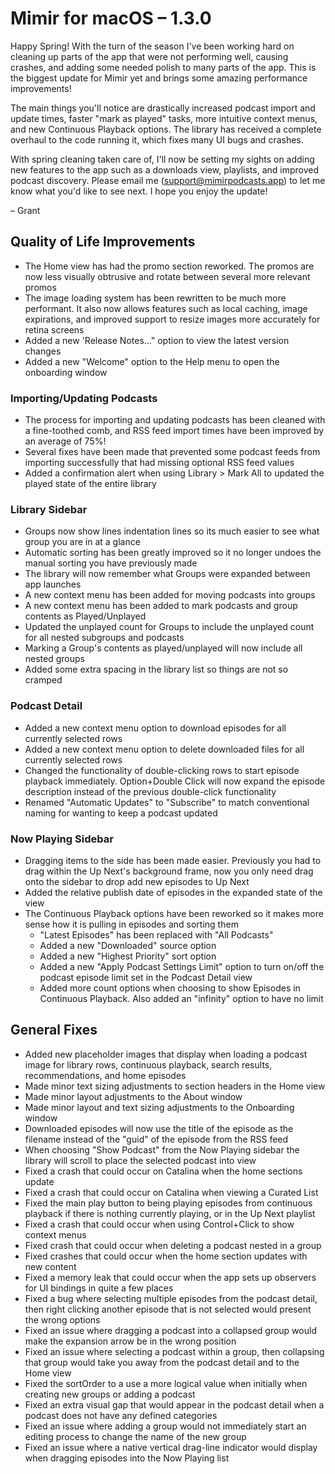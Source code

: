 # Mimir for macOS – 1.3.0

Happy Spring! With the turn of the season I've been working hard on cleaning up parts of the app that were not performing well, causing crashes, and adding some needed polish to many parts of the app. This is the biggest update for Mimir yet and brings some amazing performance improvements!

The main things you'll notice are drastically increased podcast import and update times, faster "mark as played" tasks, more intuitive context menus, and new Continuous Playback options. The library has received a complete overhaul to the code running it, which fixes many UI bugs and crashes.

With spring cleaning taken care of, I'll now be setting my sights on adding new features to the app such as a downloads view, playlists, and improved podcast discovery. Please email me ([support@mimirpodcasts.app](mailto:support@mimirpodcasts.app)) to let me know what you'd like to see next. I hope you enjoy the update!

– Grant

## Quality of Life Improvements
- The Home view has had the promo section reworked. The promos are now less visually obtrusive and rotate between several more relevant promos
- The image loading system has been rewritten to be much more performant. It also now allows features such as local caching, image expirations, and improved support to resize images more accurately for retina screens
- Added a new 'Release Notes…" option to view the latest version changes
- Added a new "Welcome" option to the Help menu to open the onboarding window

### Importing/Updating Podcasts
- The process for importing and updating podcasts has been cleaned with a fine-toothed comb, and RSS feed import times have been improved by an average of 75%!
- Several fixes have been made that prevented some podcast feeds from importing successfully that had missing optional RSS feed values
- Added a confirmation alert when using Library > Mark All to updated the played state of the entire library

### Library Sidebar
- Groups now show lines indentation lines so its much easier to see what group you are in at a glance
- Automatic sorting has been greatly improved so it no longer undoes the manual sorting you have previously made
- The library will now remember what Groups were expanded between app launches
- A new context menu has been added for moving podcasts into groups
- A new context menu has been added to mark podcasts and group contents as Played/Unplayed
- Updated the unplayed count for Groups to include the unplayed count for all nested subgroups and podcasts
- Marking a Group's contents as played/unplayed will now include all nested groups
- Added some extra spacing in the library list so things are not so cramped

### Podcast Detail
- Added a new context menu option to download episodes for all currently selected rows
- Added a new context menu option to delete downloaded files for all currently selected rows
- Changed the functionality of double-clicking rows to start episode playback immediately. Option+Double Click will now expand the episode description instead of the previous double-click functionality
- Renamed "Automatic Updates" to "Subscribe" to match conventional naming for wanting to keep a podcast updated

### Now Playing Sidebar
- Dragging items to the side has been made easier. Previously you had to drag within the Up Next's background frame, now you only need drag onto the sidebar to drop add new episodes to Up Next
- Added the relative publish date of episodes in the expanded state of the view
- The Continuous Playback options have been reworked so it makes more sense how it is pulling in episodes and sorting them
  - "Latest Episodes" has been replaced with "All Podcasts"
  - Added a new "Downloaded" source option
  - Added a new "Highest Priority" sort option
  - Added a new "Apply Podcast Settings Limit" option to turn on/off the podcast episode limit set in the Podcast Detail view
  - Added more count options when choosing to show Episodes in Continuous Playback. Also added an "infinity" option to have no limit

## General Fixes
- Added new placeholder images that display when loading a podcast image for library rows, continuous playback, search results, recommendations, and home episodes
- Made minor text sizing adjustments to section headers in the Home view
- Made minor layout adjustments to the About window
- Made minor layout and text sizing adjustments to the Onboarding window
- Downloaded episodes will now use the title of the episode as the filename instead of the "guid" of the episode from the RSS feed
- When choosing "Show Podcast" from the Now Playing sidebar the library will scroll to place the selected podcast into view
- Fixed a crash that could occur on Catalina when the home sections update
- Fixed a crash that could occur on Catalina when viewing a Curated List
- Fixed the main play button to being playing episodes from continuous playback if there is nothing currently playing, or in the Up Next playlist
- Fixed a crash that could occur when using Control+Click to show context menus
- Fixed crash that could occur when deleting a podcast nested in a group
- Fixed crashes that could occur when the home section updates with new content
- Fixed a memory leak that could occur when the app sets up observers for UI bindings in quite a few places
- Fixed a bug where selecting multiple episodes from the podcast detail, then right clicking another episode that is not selected would present the wrong options
- Fixed an issue where dragging a podcast into a collapsed group would make the expansion arrow be in the wrong position
- Fixed an issue where selecting a podcast within a group, then collapsing that group would take you away from the podcast detail and to the Home view
- Fixed the sortOrder to a use a more logical value when initially when creating new groups or adding a podcast
- Fixed an extra visual gap that would appear in the podcast detail when a podcast does not have any defined categories
- Fixed an issue where adding a group would not immediately start an editing process to change the name of the new group
- Fixed an issue where a native vertical drag-line indicator would display when dragging episodes into the Now Playing list

